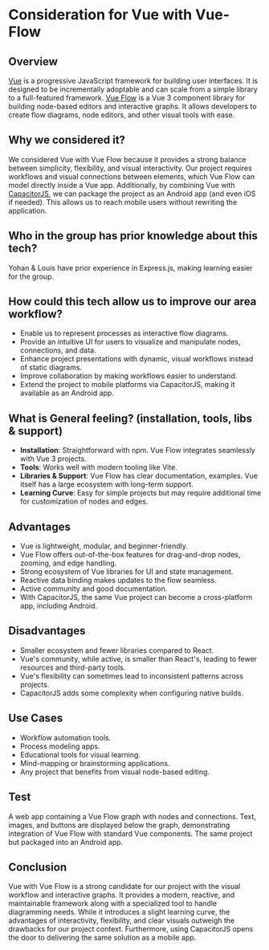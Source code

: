 # Consideration for Vue with Vue-Flow

## Overview
[Vue](https://vuejs.org/) is a progressive JavaScript framework for building user interfaces. It is designed to be incrementally adoptable and can scale from a simple library to a full-featured framework.
[Vue Flow](https://vue-flow.dev/) is a Vue 3 component library for building node-based editors and interactive graphs. It allows developers to create flow diagrams, node editors, and other visual tools with ease.

## Why we considered it?
We considered Vue with Vue Flow because it provides a strong balance between simplicity, flexibility, and visual interactivity.
Our project requires workflows and visual connections between elements, which Vue Flow can model directly inside a Vue app.
Additionally, by combining Vue with [CapacitorJS](https://capacitorjs.com/), we can package the project as an Android app (and even iOS if needed). This allows us to reach mobile users without rewriting the application.

## Who in the group has prior knowledge about this tech?
Yohan & Louis have prior experience in Express.js, making learning easier for the group.

## How could this tech allow us to improve our area workflow?
- Enable us to represent processes as interactive flow diagrams.
- Provide an intuitive UI for users to visualize and manipulate nodes, connections, and data.
- Enhance project presentations with dynamic, visual workflows instead of static diagrams.
- Improve collaboration by making workflows easier to understand.
- Extend the project to mobile platforms via CapacitorJS, making it available as an Android app.

## What is General feeling? (installation, tools, libs & support)
- **Installation**: Straightforward with npm. Vue Flow integrates seamlessly with Vue 3 projects.
- **Tools**: Works well with modern tooling like Vite.
- **Libraries & Support**: Vue Flow has clear documentation, examples. Vue itself has a large ecosystem with long-term support.
- **Learning Curve**: Easy for simple projects but may require additional time for customization of nodes and edges.

## Advantages
- Vue is lightweight, modular, and beginner-friendly.
- Vue Flow offers out-of-the-box features for drag-and-drop nodes, zooming, and edge handling.
- Strong ecosystem of Vue libraries for UI and state management.
- Reactive data binding makes updates to the flow seamless.
- Active community and good documentation.
- With CapacitorJS, the same Vue project can become a cross-platform app, including Android.

## Disadvantages
- Smaller ecosystem and fewer libraries compared to React.
- Vue's community, while active, is smaller than React's, leading to fewer resources and third-party tools.
- Vue's flexibility can sometimes lead to inconsistent patterns across projects.
- CapacitorJS adds some complexity when configuring native builds.

## Use Cases
- Workflow automation tools.
- Process modeling apps.
- Educational tools for visual learning.
- Mind-mapping or brainstorming applications.
- Any project that benefits from visual node-based editing.

## Test
A web app containing a Vue Flow graph with nodes and connections.
Text, images, and buttons are displayed below the graph, demonstrating integration of Vue Flow with standard Vue components.
The same project but packaged into an Android app.

## Conclusion
Vue with Vue Flow is a strong candidate for our project with the visual workflow and interactive graphs.
It provides a modern, reactive, and maintainable framework along with a specialized tool to handle diagramming needs. While it introduces a slight learning curve, the advantages of interactivity, flexibility, and clear visuals outweigh the drawbacks for our project context. Furthermore, using CapacitorJS opens the door to delivering the same solution as a mobile app.
